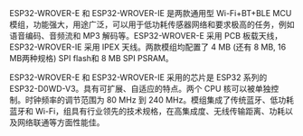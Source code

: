 
ESP32-WROVER-E 和 ESP32-WROVER-IE 是两款通用型 Wi-Fi+BT+BLE MCU 模组，功能强大，用途广泛，可以用于低功耗传感器网络和要求极高的任务，例如语音编码、音频流和 MP3 解码等。ESP32-WROVER-E 采用 PCB 板载天线，ESP32-WROVER-IE 采用 IPEX 天线。两款模组均配置了 4 MB (还有 8 MB, 16 MB两种规格) SPI flash和 8 MB SPI PSRAM。

ESP32-WROVER-E 和 ESP32-WROVER-IE 采用的芯片是 ESP32 系列的 ESP32-D0WD-V3。具有可扩展、自适应的特点。两个 CPU 核可以被单独控制。时钟频率的调节范围为 80 MHz 到 240 MHz。模组集成了传统蓝牙、低功耗蓝牙和 Wi-Fi，组具有行业领先的技术规格，在高集成度、无线传输距离、功耗以及网络联通等方面性能佳。

